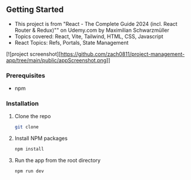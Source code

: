 <!-- GETTING STARTED -->
## Getting Started

* This project is from "React - The Complete Guide 2024 (incl. React Router & Redux)"" on Udemy.com by Maximilian Schwarzmüller
* Topics covered: React, Vite, Tailwind, HTML, CSS, Javascript
* React Topics: Refs, Portals, State Management



[![project screenshot][https://github.com/zach0811/project-management-app/tree/main/public/appScreenshot.png]]

### Prerequisites

* npm

### Installation

1. Clone the repo
   ```sh
   git clone 
   ```
3. Install NPM packages
   ```sh
   npm install
   ```
4. Run the app from the root directory
   ```js
   npm run dev
   ```